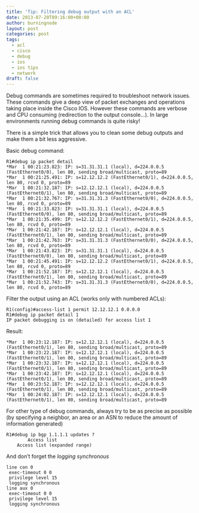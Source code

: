 ```yaml
---
title: 'Tip: Filtering debug output with an ACL'
date: 2013-07-20T09:16:00+00:00
author: burningnode
layout: post
categories: post
tags:
  - acl
  - cisco
  - debug
  - ios
  - ios tips
  - network
draft: false
---
```


Debug commands are sometimes required to troubleshoot network issues. These commands give a deep view of packet exchanges and operations taking place inside the Cisco IOS. However these commands are verbose and CPU consuming (redirection to the output console&#8230;). In large environments running debug commands is quite risky!   

There is a simple trick that allows you to clean some debug outputs and make them a bit less aggressive.  

Basic debug command:

```
R1#debug ip packet detail
*Mar  1 00:21:23.823: IP: s=31.31.31.1 (local), d=224.0.0.5 (FastEthernet0/0), len 80, sending broad/multicast, proto=89
*Mar  1 00:21:25.491: IP: s=12.12.12.2 (FastEthernet0/1), d=224.0.0.5, len 80, rcvd 0, proto=89
*Mar  1 00:21:32.187: IP: s=12.12.12.1 (local), d=224.0.0.5 (FastEthernet0/1), len 80, sending broad/multicast, proto=89
*Mar  1 00:21:32.767: IP: s=31.31.31.3 (FastEthernet0/0), d=224.0.0.5, len 80, rcvd 0, proto=89
*Mar  1 00:21:33.823: IP: s=31.31.31.1 (local), d=224.0.0.5 (FastEthernet0/0), len 80, sending broad/multicast, proto=89
*Mar  1 00:21:35.499: IP: s=12.12.12.2 (FastEthernet0/1), d=224.0.0.5, len 80, rcvd 0, proto=89
*Mar  1 00:21:42.187: IP: s=12.12.12.1 (local), d=224.0.0.5 (FastEthernet0/1), len 80, sending broad/multicast, proto=89
*Mar  1 00:21:42.763: IP: s=31.31.31.3 (FastEthernet0/0), d=224.0.0.5, len 80, rcvd 0, proto=89
*Mar  1 00:21:43.823: IP: s=31.31.31.1 (local), d=224.0.0.5 (FastEthernet0/0), len 80, sending broad/multicast, proto=89
*Mar  1 00:21:45.491: IP: s=12.12.12.2 (FastEthernet0/1), d=224.0.0.5, len 80, rcvd 0, proto=89
*Mar  1 00:21:52.187: IP: s=12.12.12.1 (local), d=224.0.0.5 (FastEthernet0/1), len 80, sending broad/multicast, proto=89
*Mar  1 00:21:52.743: IP: s=31.31.31.3 (FastEthernet0/0), d=224.0.0.5, len 80, rcvd 0, proto=89
```
  
Filter the output using an ACL (works only with numbered ACLs):

```
R1(config)#access-list 1 permit 12.12.12.1 0.0.0.0
R1#debug ip packet detail 1
IP packet debugging is on (detailed) for access list 1
```

Result:

```
*Mar  1 00:23:12.187: IP: s=12.12.12.1 (local), d=224.0.0.5 (FastEthernet0/1), len 80, sending broad/multicast, proto=89
*Mar  1 00:23:22.187: IP: s=12.12.12.1 (local), d=224.0.0.5 (FastEthernet0/1), len 80, sending broad/multicast, proto=89
*Mar  1 00:23:32.187: IP: s=12.12.12.1 (local), d=224.0.0.5 (FastEthernet0/1), len 80, sending broad/multicast, proto=89
*Mar  1 00:23:42.187: IP: s=12.12.12.1 (local), d=224.0.0.5 (FastEthernet0/1), len 80, sending broad/multicast, proto=89
*Mar  1 00:23:52.187: IP: s=12.12.12.1 (local), d=224.0.0.5 (FastEthernet0/1), len 80, sending broad/multicast, proto=89
*Mar  1 00:24:02.187: IP: s=12.12.12.1 (local), d=224.0.0.5 (FastEthernet0/1), len 80, sending broad/multicast, proto=89
```

For other type of debug commands, always try to be as precise as possible (by specifying a neighbor, an area or an ASN to reduce the amount of information generated)

```
R1#debug ip bgp 1.1.1.1 updates ?
        Access list
    Access list (expanded range)
```

And don&#8217;t forget the _logging synchronous_
```
line con 0
 exec-timeout 0 0
 privilege level 15
 logging synchronous
line aux 0
 exec-timeout 0 0
 privilege level 15
 logging synchronous
```

